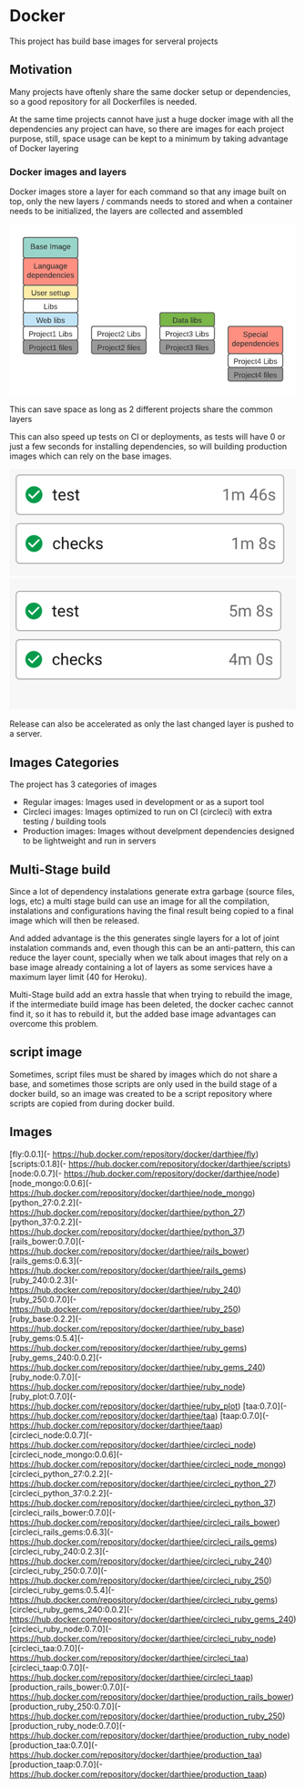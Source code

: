 Docker
======

This project has build base images for serveral projects

## Motivation

Many projects have oftenly share the same docker setup or dependencies, so
a good repository for all Dockerfiles is needed.

At the same time projects cannot have just a huge docker image with all the dependencies
any project can have, so there are images for each project purpose, still, space usage
can be kept to a minimum by taking advantage of Docker layering

### Docker images and layers

Docker images store a layer for each command so that any image built on top, only the
new layers / commands needs to stored and when a container needs to be initialized,
the layers are collected and assembled

![layers](https://raw.githubusercontent.com/darthjee/docker/master/readme_files/docker_setup.gif)

This can save space as long as 2 different projects share the common layers

This can also speed up tests on CI or deployments, as tests will have 0 or just a few
seconds for installing dependencies, so will building production images which can
rely on the base images.

![fast build](https://raw.githubusercontent.com/darthjee/docker/master/readme_files/speed_build.png)
![slow build](https://raw.githubusercontent.com/darthjee/docker/master/readme_files/slow_build.png)

Release can also be accelerated as only the last changed layer is pushed to a server.

## Images Categories

The project has 3 categories of images
- Regular images: Images used in development or as a suport tool
- Circleci images: Images optimized to run on CI (circleci) with extra testing / building tools
- Production images: Images without develpment dependencies designed to
  be lightweight and run in servers

## Multi-Stage build

Since a lot of dependency instalations generate extra garbage (source files, logs, etc)
a multi stage build can use an image for all the compilation, instalations and configurations
having the final result being copied to a final image which will then be released.

And added advantage is the this generates single layers for a lot of joint instalation commands
and, even though this can be an anti-pattern, this can reduce the layer count, specially when we
talk about images that rely on a base image already containing a lot of layers as some services
have a maximum layer limit (40 for Heroku).

Multi-Stage build add an extra hassle that when trying to rebuild the image, if the intermediate
build image has been deleted, the docker cachec cannot find it, so it has to rebuild it, but
the added base image advantages can overcome this problem.

## script image

Sometimes, script files must be shared by images which do not share a base, and sometimes those
scripts are only used in the build stage of a docker build, so an image was created to be a
script repository where scripts are copied from during docker build.

## Images

[fly:0.0.1](- https://hub.docker.com/repository/docker/darthjee/fly)
[scripts:0.1.8](- https://hub.docker.com/repository/docker/darthjee/scripts)
[node:0.0.7](- https://hub.docker.com/repository/docker/darthjee/node)
[node_mongo:0.0.6](- https://hub.docker.com/repository/docker/darthjee/node_mongo)
[python_27:0.2.2](- https://hub.docker.com/repository/docker/darthjee/python_27)
[python_37:0.2.2](- https://hub.docker.com/repository/docker/darthjee/python_37)
[rails_bower:0.7.0](- https://hub.docker.com/repository/docker/darthjee/rails_bower)
[rails_gems:0.6.3](- https://hub.docker.com/repository/docker/darthjee/rails_gems)
[ruby_240:0.2.3](- https://hub.docker.com/repository/docker/darthjee/ruby_240)
[ruby_250:0.7.0](- https://hub.docker.com/repository/docker/darthjee/ruby_250)
[ruby_base:0.2.2](- https://hub.docker.com/repository/docker/darthjee/ruby_base)
[ruby_gems:0.5.4](- https://hub.docker.com/repository/docker/darthjee/ruby_gems)
[ruby_gems_240:0.0.2](- https://hub.docker.com/repository/docker/darthjee/ruby_gems_240)
[ruby_node:0.7.0](- https://hub.docker.com/repository/docker/darthjee/ruby_node)
[ruby_plot:0.7.0](- https://hub.docker.com/repository/docker/darthjee/ruby_plot)
[taa:0.7.0](- https://hub.docker.com/repository/docker/darthjee/taa)
[taap:0.7.0](- https://hub.docker.com/repository/docker/darthjee/taap)
[circleci_node:0.0.7](- https://hub.docker.com/repository/docker/darthjee/circleci_node)
[circleci_node_mongo:0.0.6](- https://hub.docker.com/repository/docker/darthjee/circleci_node_mongo)
[circleci_python_27:0.2.2](- https://hub.docker.com/repository/docker/darthjee/circleci_python_27)
[circleci_python_37:0.2.2](- https://hub.docker.com/repository/docker/darthjee/circleci_python_37)
[circleci_rails_bower:0.7.0](- https://hub.docker.com/repository/docker/darthjee/circleci_rails_bower)
[circleci_rails_gems:0.6.3](- https://hub.docker.com/repository/docker/darthjee/circleci_rails_gems)
[circleci_ruby_240:0.2.3](- https://hub.docker.com/repository/docker/darthjee/circleci_ruby_240)
[circleci_ruby_250:0.7.0](- https://hub.docker.com/repository/docker/darthjee/circleci_ruby_250)
[circleci_ruby_gems:0.5.4](- https://hub.docker.com/repository/docker/darthjee/circleci_ruby_gems)
[circleci_ruby_gems_240:0.0.2](- https://hub.docker.com/repository/docker/darthjee/circleci_ruby_gems_240)
[circleci_ruby_node:0.7.0](- https://hub.docker.com/repository/docker/darthjee/circleci_ruby_node)
[circleci_taa:0.7.0](- https://hub.docker.com/repository/docker/darthjee/circleci_taa)
[circleci_taap:0.7.0](- https://hub.docker.com/repository/docker/darthjee/circleci_taap)
[production_rails_bower:0.7.0](- https://hub.docker.com/repository/docker/darthjee/production_rails_bower)
[production_ruby_250:0.7.0](- https://hub.docker.com/repository/docker/darthjee/production_ruby_250)
[production_ruby_node:0.7.0](- https://hub.docker.com/repository/docker/darthjee/production_ruby_node)
[production_taa:0.7.0](- https://hub.docker.com/repository/docker/darthjee/production_taa)
[production_taap:0.7.0](- https://hub.docker.com/repository/docker/darthjee/production_taap)
